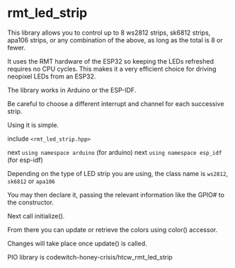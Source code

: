# rmt_led_strip

This library allows you to control up to 8 ws2812 strips, sk6812 strips, apa106 strips, or any combination of the above, as long as the total is 8 or fewer.

It uses the RMT hardware of the ESP32 so keeping the LEDs refreshed requires no CPU cycles. This makes it a very efficient choice for driving neopixel LEDs from an ESP32.

The library works in Arduino or the ESP-IDF.

Be careful to choose a different interrupt and channel for each successive strip.

Using it is simple.

include `<rmt_led_strip.hpp>`

next `using namespace arduino` (for arduino)
next `using namespace esp_idf` (for esp-idf)

Depending on the type of LED strip you are using, the class name is `ws2812`, `sk6812` or `apa106`

You may then declare it, passing the relevant information like the GPIO# to the constructor.

Next call initialize().

From there you can update or retrieve the colors using color() accessor.

Changes will take place once update() is called.

PIO library is codewitch-honey-crisis/htcw_rmt_led_strip
